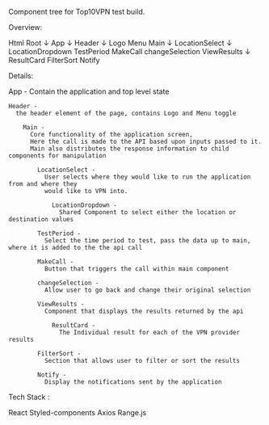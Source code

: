 


Component tree for Top10VPN test build.

Overview:

Html Root
  ↓
  App
    ↓
    Header
      ↓
      Logo
      Menu
    Main
      ↓
      LocationSelect
        ↓
        LocationDropdown
      TestPeriod
      MakeCall
      changeSelection
      ViewResults
        ↓
        ResultCard
      FilterSort
    Notify

Details:

App -
  Contain the application and top level state

    Header -
      the header element of the page, contains Logo and Menu toggle

        Main -
          Core functionality of the application screen,
          Here the call is made to the API based upon inputs passed to it.
          Main also distributes the response information to child components for manipulation

            LocationSelect -
              User selects where they would like to run the application from and where they
              would like to VPN into.

                LocationDropdown -
                  Shared Component to select either the location or destination values

            TestPeriod -
              Select the time period to test, pass the data up to main, where it is added to the the api call

            MakeCall -
              Button that triggers the call within main component

            changeSelection -
              Allow user to go back and change their original selection

            ViewResults -
              Component that displays the results returned by the api

                ResultCard -
                  The Individual result for each of the VPN provider results

            FilterSort -
              Section that allows user to filter or sort the results

            Notify -
              Display the notifications sent by the application


Tech Stack :

React
Styled-components
Axios
Range.js
